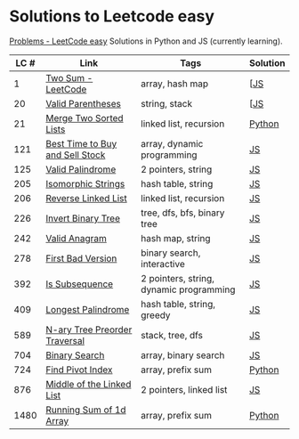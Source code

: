 # Solutions to Leetcode easy
[Problems - LeetCode easy](https://leetcode.com/problemset/all/?difficulty=EASY&page=1)
Solutions in Python and JS (currently learning).

| LC # | Link                                                                                              | Tags                                    | Solution                                            |
| ---- | ------------------------------------------------------------------------------------------------- | --------------------------------------- | --------------------------------------------------- |
| 1    | [Two Sum - LeetCode](https://leetcode.com/problems/two-sum/description/)                          | array, hash map                         | [[JS](leetcode_easy/1_two_sum.js)                   |
| 20   | [Valid Parentheses](https://leetcode.com/problems/valid-parentheses/)                             | string, stack                           | [[JS](leetcode_easy/20_valid_parentheses.js)        |
| 21   | [Merge Two Sorted Lists](https://leetcode.com/problems/merge-two-sorted-lists/)                   | linked list, recursion                  | [Python](leetcode_easy/21_merge_2_sorted_lists.py)  |
| 121  | [Best Time to Buy and Sell Stock](https://leetcode.com/problems/best-time-to-buy-and-sell-stock/) | array, dynamic programming              | [JS](leetcode_easy/121_best_time_stocks.js)         |
| 125  | [Valid Palindrome](https://leetcode.com/problems/valid-palindrome/)                               | 2 pointers, string                      | [JS](leetcode_easy/125_valid_palindrome.js)         |
| 205  | [Isomorphic Strings](https://leetcode.com/problems/isomorphic-strings/description/)               | hash table, string                      | [JS](leetcode_easy/205_isomorphic_strings.js)       |
| 206  | [Reverse Linked List](https://leetcode.com/problems/reverse-linked-list/)                         | linked list, recursion                  | [JS](leetcode_easy/206_reverse_linked_list.js)      |
| 226  | [Invert Binary Tree](https://leetcode.com/problems/invert-binary-tree/)                           | tree, dfs, bfs, binary tree             | [JS](leetcode_easy/226_invert_binary_tree.js)       |
| 242  | [Valid Anagram](https://leetcode.com/problems/valid-anagram/)                                     | hash map, string                        | [JS](leetcode_easy/242_valid_anagram.js)            |
| 278  | [First Bad Version](https://leetcode.com/problems/first-bad-version/)                             | binary search, interactive              | [JS](leetcode_easy/278_first_bad_version.js)        |
| 392  | [Is Subsequence](https://leetcode.com/problems/is-subsequence/description/)                       | 2 pointers, string, dynamic programming | [JS](leetcode_easy/392_is_subsequence.js)           |
| 409  | [Longest Palindrome](https://leetcode.com/problems/longest-palindrome/)                           | hash table, string, greedy              | [JS](leetcode_easy/409_longest_palindrome.js)       |
| 589  | [N-ary Tree Preorder Traversal](https://leetcode.com/problems/n-ary-tree-preorder-traversal/)     | stack, tree, dfs                        | [JS](leetcode_easy/589_nary_tree_preorder.js)       |
| 704  | [Binary Search](https://leetcode.com/problems/binary-search/)                                     | array, binary search                    | [JS](leetcode_easy/704_binary_search.js)            |
| 724  | [Find Pivot Index](https://leetcode.com/problems/find-pivot-index/description/)                   | array, prefix sum                       | [Python](leetcode_easy/724_pivot_index.py)          |
| 876  | [Middle of the Linked List](https://leetcode.com/problems/middle-of-the-linked-list/)             | 2 pointers, linked list                 | [JS](leetcode_easy/876_middle_of_linked_list.js)    |
| 1480 | [Running Sum of 1d Array](https://leetcode.com/problems/running-sum-of-1d-array/)                 | array, prefix sum                       | [Python](proleetcode_easyblems/1480_running_sum.md) |
